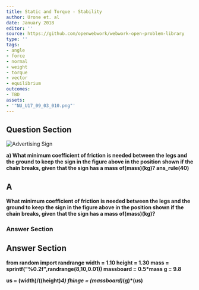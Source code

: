 ```yaml
---
title: Static and Torque - Stability
author: Urone et. al
date: January 2018
editor: ''
source: https://github.com/openwebwork/webwork-open-problem-library
type: ''
tags:
- angle
- force
- normal
- weight
- torque
- vector
- equilibrium
outcomes:
- TBD
assets:
- '"NU_U17_09_03_010.png"'
---
```


## Question Section 

![Advertising Sign]("NU_U17_09_03_010.png")

<b>
a) What minimum coefficient of friction is needed between the legs and the ground to keep the sign in the figure above in the position shown if the chain breaks, given that the sign has a mass of(mass)(kg)?
ans_rule(40)

## A
What minimum coefficient of friction is needed between the legs and the ground to keep the sign in the figure above in the position shown if the chain breaks, given that the sign has a mass of(mass)(kg)?
### Answer Section


## Answer Section

from random import randrange
width = 1.10
height = 1.30
mass = sprintf("%0.2f",randrange(8,10,0.01))
massboard = 0.5*mass
g = 9.8

us = (width)/((height)*4)
fhinge = (massboard)*(g)*(us)